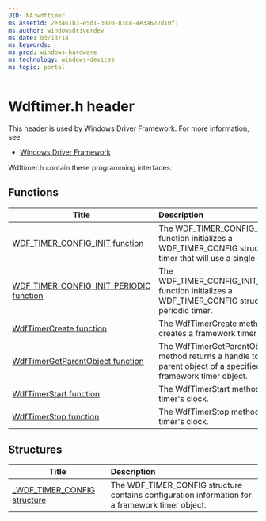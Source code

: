 ```yaml
---
UID: NA:wdftimer
ms.assetid: 2e3461b3-e5d1-3020-83c8-4e3a677d10f1
ms.author: windowsdriverdev
ms.date: 03/13/18
ms.keywords: 
ms.prod: windows-hardware
ms.technology: windows-devices
ms.topic: portal
---
```


# Wdftimer.h header



This header is used by Windows Driver Framework. For more information, see
- [Windows Driver Framework](../_wdf/index.md)

Wdftimer.h contain these programming interfaces:


## Functions

| Title   | Description   |
| ---- |:---- |
| [WDF_TIMER_CONFIG_INIT function](nf-wdftimer-wdf_timer_config_init.md) | The WDF_TIMER_CONFIG_INIT function initializes a WDF_TIMER_CONFIG structure for a timer that will use a single due time. |
| [WDF_TIMER_CONFIG_INIT_PERIODIC function](nf-wdftimer-wdf_timer_config_init_periodic.md) | The WDF_TIMER_CONFIG_INIT_PERIODIC function initializes a WDF_TIMER_CONFIG structure for a periodic timer. |
| [WdfTimerCreate function](nf-wdftimer-wdftimercreate.md) | The WdfTimerCreate method creates a framework timer object. |
| [WdfTimerGetParentObject function](nf-wdftimer-wdftimergetparentobject.md) | The WdfTimerGetParentObject method returns a handle to the parent object of a specified framework timer object. |
| [WdfTimerStart function](nf-wdftimer-wdftimerstart.md) | The WdfTimerStart method starts a timer's clock. |
| [WdfTimerStop function](nf-wdftimer-wdftimerstop.md) | The WdfTimerStop method stops a timer's clock. |

## Structures

| Title   | Description   |
| ---- |:---- |
| [_WDF_TIMER_CONFIG structure](ns-wdftimer-_wdf_timer_config.md) | The WDF_TIMER_CONFIG structure contains configuration information for a framework timer object. |
